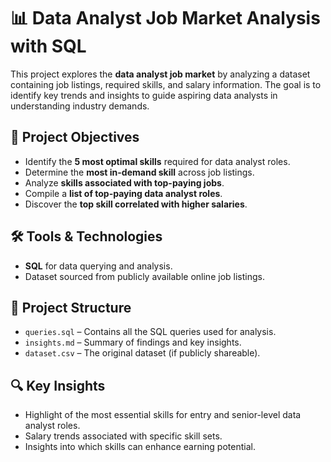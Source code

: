# 📊 Data Analyst Job Market Analysis with SQL  

This project explores the **data analyst job market** by analyzing a dataset containing job listings, required skills, and salary information. The goal is to identify key trends and insights to guide aspiring data analysts in understanding industry demands.  

## 🚀 Project Objectives  
- Identify the **5 most optimal skills** required for data analyst roles.  
- Determine the **most in-demand skill** across job listings.  
- Analyze **skills associated with top-paying jobs**.  
- Compile a **list of top-paying data analyst roles**.  
- Discover the **top skill correlated with higher salaries**.  

## 🛠️ Tools & Technologies  
- **SQL** for data querying and analysis.  
- Dataset sourced from publicly available online job listings.  

## 📂 Project Structure  
- `queries.sql` – Contains all the SQL queries used for analysis.  
- `insights.md` – Summary of findings and key insights.  
- `dataset.csv` – The original dataset (if publicly shareable).  

## 🔍 Key Insights  
- Highlight of the most essential skills for entry and senior-level data analyst roles.  
- Salary trends associated with specific skill sets.  
- Insights into which skills can enhance earning potential.  
